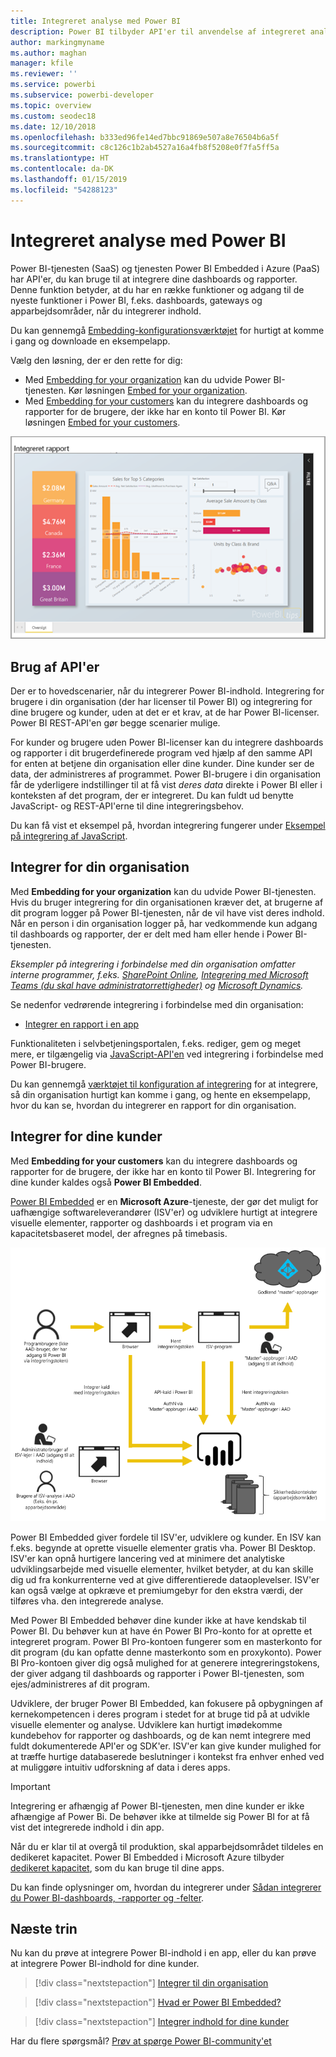 ```yaml
---
title: Integreret analyse med Power BI
description: Power BI tilbyder API'er til anvendelse af integreret analyse til dine dashboards og rapporter i applikationer. Få mere at vide om integration med Power BI både i et PaaS-miljø og et SaaS-miljø ved hjælp af software til integreret analyse, integrerede analyseværktøjer eller integrerede business intelligence-værktøjer.
author: markingmyname
ms.author: maghan
manager: kfile
ms.reviewer: ''
ms.service: powerbi
ms.subservice: powerbi-developer
ms.topic: overview
ms.custom: seodec18
ms.date: 12/10/2018
ms.openlocfilehash: b333ed96fe14ed7bbc91869e507a8e76504b6a5f
ms.sourcegitcommit: c8c126c1b2ab4527a16a4fb8f5208e0f7fa5ff5a
ms.translationtype: HT
ms.contentlocale: da-DK
ms.lasthandoff: 01/15/2019
ms.locfileid: "54288123"
---
```

# <a name="embedded-analytics-with-power-bi"></a>Integreret analyse med Power BI

Power BI-tjenesten (SaaS) og tjenesten Power BI Embedded i Azure (PaaS) har API'er, du kan bruge til at integrere dine dashboards og rapporter. Denne funktion betyder, at du har en række funktioner og adgang til de nyeste funktioner i Power BI, f.eks. dashboards, gateways og apparbejdsområder, når du integrerer indhold.

Du kan gennemgå [Embedding-konfigurationsværktøjet](https://aka.ms/embedsetup) for hurtigt at komme i gang og downloade en eksempelapp.

Vælg den løsning, der er den rette for dig:

* Med [Embedding for your organization](embedding.md#embedding-for-your-organization) kan du udvide Power BI-tjenesten. Kør løsningen [Embed for your organization](https://aka.ms/embedsetup/UserOwnsData).
* Med [Embedding for your customers](embedding.md#embedding-for-your-customers) kan du integrere dashboards og rapporter for de brugere, der ikke har en konto til Power BI. Kør løsningen [Embed for your customers](https://aka.ms/embedsetup/AppOwnsData).

![PBIE-eksempel](media/what-can-you-do/what-can-you-do-02.png)

## <a name="using-apis"></a>Brug af API'er

Der er to hovedscenarier, når du integrerer Power BI-indhold.  Integrering for brugere i din organisation (der har licenser til Power BI) og integrering for dine brugere og kunder, uden at det er et krav, at de har Power BI-licenser. Power BI REST-API'en gør begge scenarier mulige.

For kunder og brugere uden Power BI-licenser kan du integrere dashboards og rapporter i dit brugerdefinerede program ved hjælp af den samme API for enten at betjene din organisation eller dine kunder. Dine kunder ser de data, der administreres af programmet. Power BI-brugere i din organisation får de yderligere indstillinger til at få vist *deres data* direkte i Power BI eller i konteksten af det program, der er integreret. Du kan fuldt ud benytte JavaScript- og REST-API'erne til dine integreringsbehov.

Du kan få vist et eksempel på, hvordan integrering fungerer under [Eksempel på integrering af JavaScript](https://microsoft.github.io/PowerBI-JavaScript/demo/).

## <a name="embedding-for-your-organization"></a>Integrer for din organisation

Med **Embedding for your organization** kan du udvide Power BI-tjenesten. Hvis du bruger integrering for din organisationen kræver det, at brugerne af dit program logger på Power BI-tjenesten, når de vil have vist deres indhold. Når en person i din organisation logger på, har vedkommende kun adgang til dashboards og rapporter, der er delt med ham eller hende i Power BI-tjenesten.

*Eksempler på integrering i forbindelse med din organisation omfatter interne programmer, f.eks. [SharePoint Online](https://powerbi.microsoft.com/blog/integrate-power-bi-reports-in-sharepoint-online/), [Integrering med Microsoft Teams (du skal have administratorrettigheder)](https://powerbi.microsoft.com/blog/power-bi-teams-up-with-microsoft-teams/) og [Microsoft Dynamics](https://docs.microsoft.com/dynamics365/customer-engagement/basics/add-edit-power-bi-visualizations-dashboard).*

Se nedenfor vedrørende integrering i forbindelse med din organisation:

* [Integrer en rapport i en app](embed-sample-for-your-organization.md)

Funktionaliteten i selvbetjeningsportalen, f.eks. rediger, gem og meget mere, er tilgængelig via [JavaScript-API'en](https://github.com/Microsoft/PowerBI-JavaScript) ved integrering i forbindelse med Power BI-brugere.

Du kan gennemgå [værktøjet til konfiguration af integrering](https://aka.ms/embedsetup/UserOwnsData) for at integrere, så din organisation hurtigt kan komme i gang, og hente en eksempelapp, hvor du kan se, hvordan du integrerer en rapport for din organisation.

## <a name="embedding-for-your-customers"></a>Integrer for dine kunder

Med **Embedding for your customers** kan du integrere dashboards og rapporter for de brugere, der ikke har en konto til Power BI. Integrering for dine kunder kaldes også **Power BI Embedded**.

[Power BI Embedded](azure-pbie-what-is-power-bi-embedded.md) er en **Microsoft Azure**-tjeneste, der gør det muligt for uafhængige softwareleverandører (ISV'er) og udviklere hurtigt at integrere visuelle elementer, rapporter og dashboards i et program via en kapacitetsbaseret model, der afregnes på timebasis.

![Integreringsflow for integrering i forbindelse med dine kunder](media/embedding/powerbi-embed-flow.png)

Power BI Embedded giver fordele til ISV'er, udviklere og kunder. En ISV kan f.eks. begynde at oprette visuelle elementer gratis vha. Power BI Desktop. ISV'er kan opnå hurtigere lancering ved at minimere det analytiske udviklingsarbejde med visuelle elementer, hvilket betyder, at du kan skille dig ud fra konkurrenterne ved at give differentierede dataoplevelser. ISV'er kan også vælge at opkræve et premiumgebyr for den ekstra værdi, der tilføres vha. den integrerede analyse.

Med Power BI Embedded behøver dine kunder ikke at have kendskab til Power BI. Du behøver kun at have én Power BI Pro-konto for at oprette et integreret program. Power BI Pro-kontoen fungerer som en masterkonto for dit program (du kan opfatte denne masterkonto som en proxykonto). Power BI Pro-kontoen giver dig også mulighed for at generere integreringstokens, der giver adgang til dashboards og rapporter i Power BI-tjenesten, som ejes/administreres af dit program.

Udviklere, der bruger Power BI Embedded, kan fokusere på opbygningen af kernekompetencen i deres program i stedet for at bruge tid på at udvikle visuelle elementer og analyse. Udviklere kan hurtigt imødekomme kundebehov for rapporter og dashboards, og de kan nemt integrere med fuldt dokumenterede API'er og SDK'er. ISV'er kan give kunder mulighed for at træffe hurtige databaserede beslutninger i kontekst fra enhver enhed ved at muliggøre intuitiv udforskning af data i deres apps.

> [!IMPORTANT]
> Integrering er afhængig af Power BI-tjenesten, men dine kunder er ikke afhængige af Power Bi. De behøver ikke at tilmelde sig Power BI for at få vist det integrerede indhold i din app.

Når du er klar til at overgå til produktion, skal apparbejdsområdet tildeles en dedikeret kapacitet. Power BI Embedded i Microsoft Azure tilbyder [dedikeret kapacitet](azure-pbie-create-capacity.md), som du kan bruge til dine apps.

Du kan finde oplysninger om, hvordan du integrerer under [Sådan integrerer du Power BI-dashboards, -rapporter og -felter](embed-sample-for-customers.md).

## <a name="next-steps"></a>Næste trin

Nu kan du prøve at integrere Power BI-indhold i en app, eller du kan prøve at integrere Power BI-indhold for dine kunder.

> [!div class="nextstepaction"]
> [Integrer til din organisation](embed-sample-for-your-organization.md)

> [!div class="nextstepaction"]
> [Hvad er Power BI Embedded?](azure-pbie-what-is-power-bi-embedded.md)

> [!div class="nextstepaction"]
>[Integrer indhold for dine kunder](embed-sample-for-customers.md)

Har du flere spørgsmål? [Prøv at spørge Power BI-community'et](http://community.powerbi.com/)
